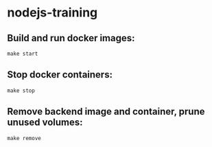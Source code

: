 # nodejs-training

## Build and run docker images:

    make start

## Stop docker containers:

    make stop

## Remove backend image and container, prune unused volumes:

    make remove
